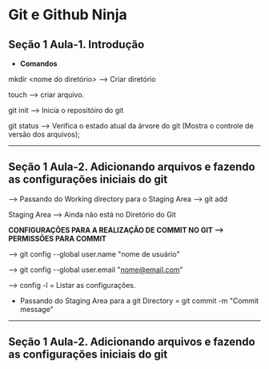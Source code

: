 # **Git e Github Ninja**  

## **Seção 1 Aula-1. Introdução**  

* **Comandos**  

mkdir <nome do diretório> --> Criar diretório

touch --> criar arquivo.

git init --> Inicia o repositóiro do git  

git status --> Verifica o estado atual da árvore do git  (Mostra o controle de versão dos arquivos);

****  

## **Seção 1 Aula-2. Adicionando arquivos e fazendo as configurações iniciais do git**  

--> Passando do Working directory para o Staging Area --> git add  <file>

Staging Area --> Ainda não está no Diretório do Git

**CONFIGURAÇÕES PARA A REALIZAÇÃO DE COMMIT NO GIT --> PERMISSÕES PARA COMMIT**


--> git config --global user.name "nome de usuário"

--> git config --global user.email "nome@email.com"

--> config -l = Listar as configurações.

* Passando do Staging Area para a git Directory = git commit -m "Commit message"

****  

## **Seção 1 Aula-2. Adicionando arquivos e fazendo as configurações iniciais do git**  
